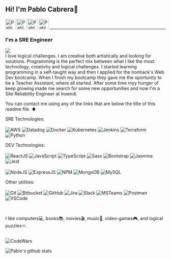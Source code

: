 ## Hi! I'm Pablo Cabrera:wave:
[<img align='left' alt=' PabloCabreraR | LinkedIn' width='32px' src='https://cdns.iconmonstr.com/wp-content/assets/preview/2012/96/iconmonstr-linkedin-2.png' />][linkedin]
[<img align='left' alt=' PabloCabreraR | Gmail' width='32px' src='https://cdns.iconmonstr.com/wp-content/assets/preview/2018/96/iconmonstr-gmail-2.png' />][Gmail]
[<img align='left' alt=' PabloCabreraR | Whatsapp' width='32px' src='https://cdns.iconmonstr.com/wp-content/assets/preview/2016/240/iconmonstr-whatsapp-2.png' />][whatsapp]
[<img align='left' alt=' PabloCabreraR | Facebook' width='32px' src='https://cdns.iconmonstr.com/wp-content/assets/preview/2017/240/iconmonstr-facebook-6.png' />][facebook]


<br/><hr>
### I'm a SRE Engineer
![](https://komarev.com/ghpvc/?username=PabloCabreraR&label=PROFILE+VIEWS&color=blueviolet)
<br/>
I love logical challenges. I am creative both artistically and looking for solutions. Programming is the perfect mix between what I like the most: technology, creativity and logical challenges. I started learning programming in a self-taught way and then I applied for the Ironhack's Web Dev bootcamp. When I finish my bootcamp they gave me the oportunity to be a Teacher Assistant, where all started. After some time myy hunger of keep growing made me search for some new opportunities and now I'm a Site Reliability Engineer at Insendi.

You can contact me using any of the links that are below the title of this readme file. ⬆️

SRE Technologies:
<br/>
<br/>
<img alt='AWS' src='https://img.shields.io/badge/-AWS-ff9900?style=flat&logo=amazon&logoColor=darkblue&style=plastic' />
<img alt='Datadog' src='http://img.shields.io/badge/-Datadog-774aa4?style=flat&logo=datadog&logoColor=white&style=plastic' />
<img alt='Docker' src='https://img.shields.io/badge/-Docker-0db7ed?logo=docker&logoColor=white&style=plastic' />
<img alt='Kubernetes' src='https://img.shields.io/badge/-Kubernetes-047adc?logo=kubernetes&logoColor=white&style=plastic' />
<img alt='Jenkins' src='https://img.shields.io/badge/-Jenkins-d33834?logo=jenkins&logoColor=white&style=plastic' />
<img alt='Terraform' src='https://img.shields.io/badge/-Terraform-774aa4?logo=terraform&logoColor=white&style=plastic' />
<img alt='Python' src='http://img.shields.io/badge/-Python-ffde57?style=flat&logo=python&logoColor=blue&style=plastic' />

DEV Technologies:
<br/>
<br/>
<img alt='ReactJS' src='https://img.shields.io/badge/-ReactJS-51CBF2?style=flat&logo=react&logoColor=white&style=plastic' />
<img alt='JavaScript' src='https://img.shields.io/badge/-Javascript-F7DF1E?logo=javascript&logoColor=white&style=plastic' />
<img alt='TypeScript' src='https://img.shields.io/badge/-TypeScript-007acc?logo=typescript&logoColor=white&style=plastic' />
<img alt='Sass' src="https://img.shields.io/badge/-Sass-CC6699?style=flat&logo=sass&logoColor=white&style=plastic" />
<img alt='Bootstrap' src='https://img.shields.io/badge/-Bootsrap-7952B3?logo=bootstrap&logoColor=white&style=plastic' />
<img alt='Jasmine' src='https://img.shields.io/badge/-Jasmine-8A4182?logo=jasmine&logoColor=white&style=plastic' />
<img alt='Jest' src='https://img.shields.io/badge/-Jest-FFA787?logo=jest&logoColor=white&style=plastic' />
<br/>
<br/>
<img alt='NodeJS' src='https://img.shields.io/badge/-NodeJs-339933?logo=Nodejs&logoColor=white&style=plastic' />
<img alt='ExpressJS' src='http://img.shields.io/badge/-Express-black?style=flat&logo=express&logoColor=white&style=plastic' />
<img alt='NPM' src='https://img.shields.io/badge/-NPM-CB3837?style=flat&logo=npm&logoColor=white&style=plastic' />
<img alt='MongoDB' src='http://img.shields.io/badge/-MongoDB-47A248?style=flat&logo=mongodb&logoColor=white&style=plastic' />
<img alt='MySQL' src='https://img.shields.io/badge/-MySQL-4479A1?logo=mysql&logoColor=white&style=plastic' />

Other utilities:
<br/>
<br/>
<img alt='Git' src='https://img.shields.io/badge/-Git-F05032?logo=git&logoColor=white&style=plastic' />
<img alt='Bitbucket' src='https://img.shields.io/badge/-Bitbucket-003366?logo=bitbucket&logoColor=white&style=plastic' />
<img alt='GitHub' src='https://img.shields.io/badge/-Github-181717?style=flat&logo=github&logoColor=white&style=plastic' />
<img alt='Jira' src='https://img.shields.io/badge/-Jira-003366?logo=jira&logoColor=white&style=plastic' />
<img alt='Slack' src='https://img.shields.io/badge/-Slack-4A154B?style=flat&logo=slack&logoColor=white&style=plastic' />
<img alt='MSTeams' src='https://img.shields.io/badge/-MS Teams-783bd2?style=flat&logo=microsoft&logoColor=white&style=plastic' />
<img alt='Postman' src='https://img.shields.io/badge/-Postman-FF6C37?style=flat&logo=postman&logoColor=white&style=plastic' />
<img alt='VSCode' src='https://img.shields.io/badge/-VSCode-007ACC?style=flat&logo=visual-studio-code&logoColor=white&style=plastic' />

<br/>

I like computers:computer:, books:books:, movies:clapper:, music:musical_score:, video-games:video_game:, and logical puzzles:infinity:.
<br/>
<br/>

<img alt='CodeWars' src='https://www.codewars.com/users/PabloCabreraR/badges/large' />


![Pablo's github stats](https://github-readme-stats.vercel.app/api?username=PabloCabreraR&theme=dark&show_icons=true?count_private=true)

[linkedin]: https://www.linkedin.com/in/pablo-cabrera-rosado-3a76821b7/
[Gmail]: mailto:pablocabrera2g@gmail.com
[whatsapp]: https://wa.me/34607728997
[facebook]: https://www.facebook.com/pablo.cabrerarosado

